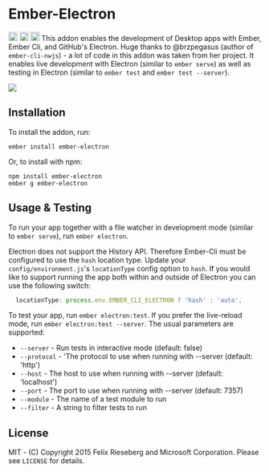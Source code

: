 # Ember-Electron
<a href="http://badge.fury.io/js/ember-electron"><img src="https://badge.fury.io/js/ember-electron.svg" alt="npm version" height="18"></a> <img src="https://david-dm.org/felixrieseberg/ember-electron.svg" alt="dependencies" height="18px"> <img src="https://img.shields.io/npm/dm/ember-electron.svg" height="18px" />
This addon enables the development of Desktop apps with Ember, Ember Cli, and GitHub's Electron. Huge thanks to @brzpegasus (author of `ember-cli-nwjs`) - a lot of code in this addon was taken from her project. It enables live development with Electron (similar to `ember serve`) as well as testing in Electron (similar to `ember test` and `ember test --server`).

![](https://raw.githubusercontent.com/felixrieseberg/ember-electron/master/_pic.png)

## Installation
To install the addon, run:
```
ember install ember-electron
```

Or, to install with npm:
```
npm install ember-electron
ember g ember-electron
```

## Usage & Testing
To run your app together with a file watcher in development mode (similar to `ember serve`), run  `ember electron`.

Electron does not support the History API. Therefore Ember-Cli must be configured to use the `hash` location type. Update your `config/environment.js`'s `locationType` config option to `hash`. If you would like to support running the app both within and outside of Electron you can use the following switch:
```js
  locationType: process.env.EMBER_CLI_ELECTRON ? 'hash' : 'auto',
```

To test your app, run `ember electron:test`. If you prefer the live-reload mode, run `ember electron:test --server`. The usual parameters are supported:

* `--server` - Run tests in interactive mode (default: false)
* `--protocol` - 'The protocol to use when running with --server (default: 'http')
* `--host` - The host to use when running with --server (default: 'localhost')
* `--port` - The port to use when running with --server (default: 7357)
* `--module` - The name of a test module to run
* `--filter` - A string to filter tests to run

## License
MIT - (C) Copyright 2015 Felix Rieseberg and Microsoft Corporation. Please see `LICENSE` for details.
